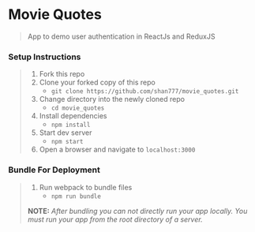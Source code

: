 # Movie Quotes

> App to demo user authentication in ReactJs and ReduxJS

### Setup Instructions

> 1. Fork this repo
> 1. Clone your forked copy of this repo
>    - `git clone https://github.com/shan777/movie_quotes.git`
> 1. Change directory into the newly cloned repo
>    - `cd movie_quotes`
> 1. Install dependencies 
>    - `npm install`
> 1. Start dev server
>    - `npm start`
> 1. Open a browser and navigate to `localhost:3000`

### Bundle For Deployment

> 1. Run webpack to bundle files
>    - `npm run bundle`
> 
> **NOTE:** *After bundling you can not directly run your app locally. You must run your app from the root directory of a server.*

